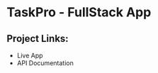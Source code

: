 <h1>TaskPro - FullStack App</h1>

<h2>Project Links:</h2>
<ul>
  <li><a href="https://taskpro-beryl.vercel.app" target="_blank" style="text-decoration: none">Live App</a></li>
  <li><a href="https://taskpro-server-delta.vercel.app/api-docs/" target="_blank" style="text-decoration: none">API Documentation</a></li>
</ul>






